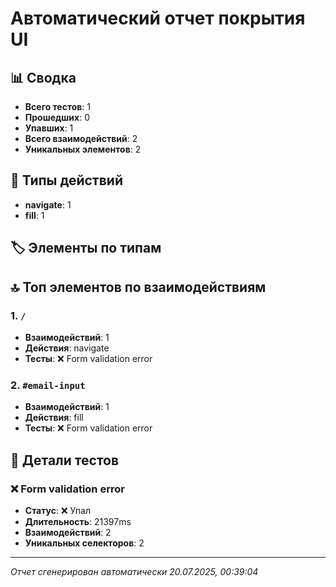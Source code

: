 # Автоматический отчет покрытия UI

## 📊 Сводка

- **Всего тестов**: 1
- **Прошедших**: 0
- **Упавших**: 1
- **Всего взаимодействий**: 2
- **Уникальных элементов**: 2

## 🎯 Типы действий

- **navigate**: 1
- **fill**: 1

## 🏷️ Элементы по типам



## 🔝 Топ элементов по взаимодействиям


### 1. `/`
- **Взаимодействий**: 1
- **Действия**: navigate
- **Тесты**: ❌ Form validation error


### 2. `#email-input`
- **Взаимодействий**: 1
- **Действия**: fill
- **Тесты**: ❌ Form validation error


## 📝 Детали тестов


### ❌ Form validation error
- **Статус**: ❌ Упал
- **Длительность**: 21397ms
- **Взаимодействий**: 2
- **Уникальных селекторов**: 2


---
*Отчет сгенерирован автоматически 20.07.2025, 00:39:04*
